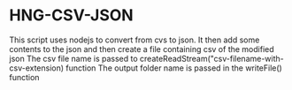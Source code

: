 # HNG-CSV-JSON
This script uses nodejs to convert from cvs to json. 
It then add some contents to the json and then create a file containing csv of the modified json
The csv file name is passed to createReadStream("csv-filename-with-csv-extension) function
The output folder name is passed in the writeFile() function

